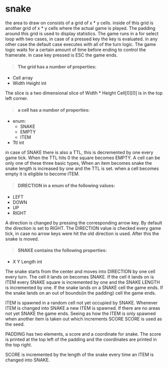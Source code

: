 snake
=====

the area to draw on consists of a grid of x * y cells.
inside of this grid is another grid of x * y cells where the actual game is played. The padding around this grid is used to display statistics.
The game runs in a for  select  loop with two cases, in case of a pressed key the key is evaluated. in any other case the default case executes with all of the turn logic. The game logic waits for a certain amount of time before ending to control the framerate. in case key pressed is ESC the game ends. 

>#### The grid has a number of properties:
- Cell array
- Width Height int
	
The slice is a two dimensional slice of Width * Height
Cell[0][0] is in the top left corner.

>#### a cell has a number of properties:
- enum:
  - SNAKE
  - EMPTY
  - ITEM
- Ttl int

in case of SNAKE there is also a TTL, this is decremented by one every game tick. When the TTL hits 0 the square becomes EMPTY. A cell can be only one of these three basic types, When an item becomes snake the snake length is increased by one and the TTL is set. when a cell becomes empty it is eligible to become ITEM.

>#### DIRECTION in a enum of the following values:
- LEFT
- DOWN
- UP
- RIGHT

A direction is changed by pressing the corresponding arrow key. By default the direction is set to RIGHT. The DIRECTION value is checked every game tick, in case no arrow keys were hit the old direction is used. After this the snake is moved.

>#### SNAKE contains the following properties:
- X Y Length int

The snake starts from the center and moves into DIRECTION by one cell every turn. The cell it lands on becomes SNAKE. If the cell it lands on is ITEM every SNAKE square is incremented by one and the SNAKE LENGTH is incremented by one. If the snake lands on a SNAKE cell the game ends. If the snake lands on an out of bounds(in the padding) cell the game ends.

ITEM is spawned in a random cell not yet occupied by SNAKE. Whenever ITEM is changed into SNAKE a new ITEM is spawned. If there are no areas not yet SNAKE the game ends. Seeing as how the ITEM is only spawned when another item is taken out which increments SCORE SCORE is used as the seed.

PADDING has two elements, a score and a coordinate for snake. The score is printed at the top left of the padding and the coordinates are printed in the top right.

SCORE is incremented by the length of the snake every time an ITEM is changed into SNAKE.
